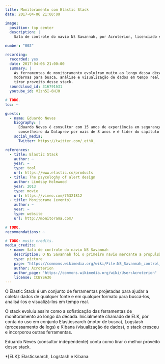 ```yaml
---
title: Monitoramento com Elastic Stack
date: 2017-04-06 21:00:00

image:
  position: top center
  description: |
    Sala de controle do navio NS Savannah, por Acroterion, licenciado sob CC BY-SA 3.0.

number: "002"

recording:
  recorded: yes
  date: 2017-04-06 21:00:00
  summary: |
    As ferramentas de monitoramento evoluíram muito ao longo dessa década. O Elastic Stack é um conjunto de ferramentas
    modernas para busca, análise e visualização de dados em tempo real. Eduardo Neves (consultor independente) conta como
    tirar proveito desse stack.
  soundcloud_id: 316791631
  youtube_id: VIzh5I-6HJ0

# TODO.
toc: ~

guests:
  - name: Eduardo Neves
    biography: |
      Eduardo Neves é consultor com 15 anos de experiência em segurança da informação, redes e desenvolvimento. Foi
      conselheiro da Dataprev por mais de 8 anos e é líder do capítulo Goiânia do OWASP desde 2011.
    social_media:
      Twitter: https://twitter.com/_eth0_

references:
  - title: Elastic Stack
    author: ~
    year: ~
    type: tool
    url: https://www.elastic.co/products
  - title: The psycologhy of alert design
    author: Lindsay Holmwood
    year: 2013
    type: movie
    url: https://vimeo.com/75321812
  - title: Monitorama (evento)
    author: ~
    year: ~
    type: website
    url: http://monitorama.com/

# TODO.
recommendations: ~

# TODO: music credits.
media_credits:
  - name: Sala de controle do navio NS Savannah
    description: O NS Savannah foi o primeiro navio mercante a propulsão nuclear. Operou de 1959 até 1972
    type: picture
    page: "https://commons.wikimedia.org/wiki/File:NS_Savannah_control_room_MD1.jpg"
    author: Acroterion
    author_page: "https://commons.wikimedia.org/wiki/User:Acroterion"
    license: CCBYSA30
---
```


O Elastic Stack é um conjunto de ferramentas projetadas para ajudar a coletar dados de qualquer fonte e em qualquer
formato para buscá-los, analisá-los e visualizá-los em tempo real.

O stack evoluiu assim como a sofisticação das ferramentas de monitoramento ao longo da década. Inicialmente chamado de
ELK, por conta do uso em conjunto Elasticsearch (motor de busca), Logstash (processamento de logs) e Kibana
(visualização de dados), o stack cresceu e incorporou outras ferramentas.

Eduardo Neves (consultor independente) conta como tirar o melhor proveito desse stack.

*[ELK]: Elasticsearch, Logstash e Kibana
